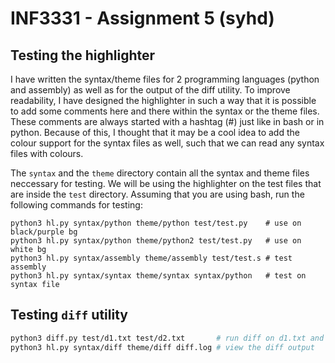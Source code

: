 INF3331 - Assignment 5 (syhd)
=============================

Testing the highlighter
-----------------------

I have written the syntax/theme files for 2 programming languages (python and
assembly) as well as for the output of the diff utility. To improve readability, 
I have designed the highlighter in such a way that it is possible to add some
comments here and there within the syntax or the theme files. These comments are 
always started with a hashtag (#) just like in bash or in python. Because of 
this, I thought that it may be a cool idea to add the colour support for the 
syntax files as well, such that we can read any syntax files with colours.

The `syntax` and the `theme` directory contain all the syntax and theme files
neccessary for testing. We will be using the highlighter on the test files that
are inside the `test` directory. Assuming that you are using bash, run the
following commands for testing:

```sfsdfasdf
python3 hl.py syntax/python theme/python test/test.py    # use on black/purple bg
python3 hl.py syntax/python theme/python2 test/test.py   # use on white bg
python3 hl.py syntax/assembly theme/assembly test/test.s # test assembly
python3 hl.py syntax/syntax theme/syntax syntax/python   # test on syntax file
```

Testing ```diff``` utility
--------------------------

```bash
python3 diff.py test/d1.txt test/d2.txt       # run diff on d1.txt and d2.txt
python3 hl.py syntax/diff theme/diff diff.log # view the diff output
```